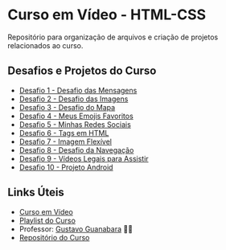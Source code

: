 # Curso em Vídeo - HTML-CSS


Repositório para organização de arquivos e criação de projetos relacionados ao curso.

## Desafios e Projetos do Curso

* [Desafio 1 - Desafio das Mensagens](https://glaubercsouza.github.io/curso-em-video-html-css/desafios/d001/desafio-mensagens.html)
* [Desafio 2 - Desafio das Imagens](https://glaubercsouza.github.io/curso-em-video-html-css/desafios/d002/)
* [Desafio 3 - Desafio do Mapa](https://glaubercsouza.github.io/curso-em-video-html-css/desafios/d003/)
* [Desafio 4 - Meus Emojis Favoritos](https://glaubercsouza.github.io/curso-em-video-html-css/desafios/d004/)
* [Desafio 5 - Minhas Redes Sociais](https://glaubercsouza.github.io/curso-em-video-html-css/desafios/d005/)
* [Desafio 6 - Tags em HTML](https://glaubercsouza.github.io/curso-em-video-html-css/desafios/d006/)
* [Desafio 7 - Imagem Flexível](https://glaubercsouza.github.io/curso-em-video-html-css/desafios/d007/)
* [Desafio 8 - Desafio da Navegação](https://glaubercsouza.github.io/curso-em-video-html-css/desafios/d008/index.html)
* [Desafio 9 - Vídeos Legais para Assistir](https://glaubercsouza.github.io/curso-em-video-html-css/desafios/d009/index.html)
* [Desafio 10 - Projeto Android](https://glaubercsouza.github.io/curso-em-video-html-css/desafios/d010/android.html)

## Links Úteis

* [Curso em Vídeo](https://www.cursoemvideo.com/)
* [Playlist do Curso](https://www.youtube.com/playlist?list=PLHz_AreHm4dkZ9-atkcmcBaMZdmLHft8n)
* Professor: [Gustavo Guanabara](https://github.com/gustavoguanabara) 🖖🏻
* [Repositório do Curso](https://github.com/gustavoguanabara/html-css)
